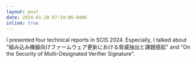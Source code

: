 ```yaml
---
layout: post
date: 2024-01-20 07:59:00-0400
inline: true
---
```


I presented four technical reports in SCIS 2024. Especially, I talked about "組み込み機器向けファームウェア更新における脅威抽出と課題提起" and "On the Security of Multi-Designated Verifier Signature".
